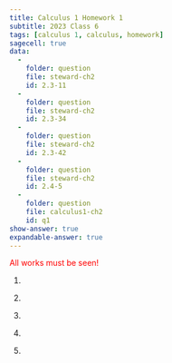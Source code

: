 ```yaml
---
title: Calculus 1 Homework 1
subtitle: 2023 Class 6
tags: [calculus 1, calculus, homework]
sagecell: true
data:
  - 
    folder: question
    file: steward-ch2
    id: 2.3-11
  -
    folder: question
    file: steward-ch2
    id: 2.3-34
  -
    folder: question
    file: steward-ch2
    id: 2.3-42
  -
    folder: question
    file: steward-ch2
    id: 2.4-5
  -
    folder: question
    file: calculus1-ch2
    id: q1
show-answer: true
expandable-answer: true
---
```

<span style="color:red;">All works must be seen!</span>

1. <div id='question-question-steward-ch2-2.3-11'></div>

2. <div id='question-question-steward-ch2-2.3-34'></div>

3. <div id='question-question-steward-ch2-2.3-42'></div>

4. <div id='question-question-steward-ch2-2.4-5'></div>

5. <div id='question-question-calculus1-ch2-q1'></div>